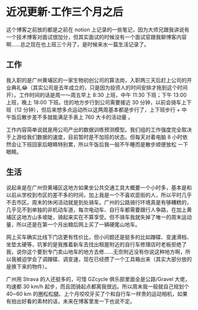 # 近况更新·工作三个月之后



这个博客之前放的都是之前在 notion 上记录的一些笔记，因为大师兄跟我讲说有一个技术博客对面试很加分，但其实面试的时候没有一个面试官跟我聊博客内容啊……总之现在也上班三个月了，是时候来水一篇生活记录了。

## 工作

我入职的是广州黄埔区的一家生物初创公司的算法岗，入职两三天后赶上公司的开业典礼😂（其实公司是去年成立的，只是因为投资人的时间安排才拖到这个时间开）。工作时间的话是周一～周五早上 8:30 上班，中午 11:30 下班；下午 13:00 上班，晚上 18:00 下班。住的地方步行到公司需要接近 30 分钟，以前会骑车上下班（12 分钟），但后来想多点运动所以这两周基本都是步行了，上下班步行 + 中午饭后散步差不多就能满足手表上 760 大卡的活动量
。

工作内容简单说就是用公司产出的数据训练预测模型。我们组的工作强度完全取决于上游给我们数据的速度，目前暂时是不加班的状态。但每天对着电脑 8 小时依然会让下班回家后眼睛特别累，所以午饭后我一般不午睡而是散步顺便放松
一下眼睛。

## 生活

说起来是在广州但黄埔区这地方如果坐公共交通工具大概要一个小时多，基本是和以前从学校到市区的差不多的时间，加上我是一个不喜欢逛街的人，所以平时几乎不去市区。周末的休闲活动就是到处骑车。广州的公路骑行环境真是有够糟糕的，几乎见不到单独的非机动车道，每次电动车、自行车都需要跟行人争路，在加上黄埔区这地方山多坡陡，骑起来实在不算享受。但不骑车我就失掉了唯一的周末运动量，所以还是在第一个月出粮后网上买了一辆硬尾山地车。

网上买车确实比线下门店更有性价比，但小问题还是挺多的比如蹭碟、变速滑档、坐垫太硬等，坑爹的是我推着新车去找出租屋附近的自行车修理店时老板拒绝了我，说你这个要到专门卖山地车的地方去修……无奈附近没有你说这种地方啊，所以我被迫学会了调蹭碟、调变速，现在已经攒了一个工具箱出来（其实大部分放的是换下来的物件）。

广州用 Strava 的人还挺多的，可惜 GZcycle 俱乐部里面全是公路/Gravel 大佬，均速都 30 km/h 起步，而且团骑起点都离我很远。所以周末我一般就自己规划个 40~60 km 的圈松松腿。上个月咬咬牙买了个和自行车一样贵的运动相机，如果有拍出好看的素材的话，未来在博客里发一下也说不定。



